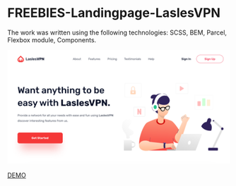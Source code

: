 # FREEBIES-Landingpage-LaslesVPN
The work was written using the following technologies:
  SCSS,
  BEM,
  Parcel,
  Flexbox module,
  Components.
 
<img src='preview.png'>

[DEMO](https://natashapahorukova.github.io/FREEBIES-Landingpage-LaslesVPN/)

